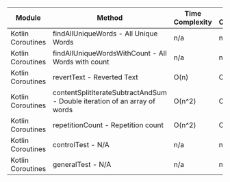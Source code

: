 | Module | Method | Time Complexity | Space Complexity | Repetitions | Measured Duration | Machine |
|---|---|---|---|---|---|---|
| Kotlin Coroutines | findAllUniqueWords - All Unique Words | n/a | n/a | 10000 | 4712 | Prototype |
| Kotlin Coroutines | findAllUniqueWordsWithCount - All Words with count | n/a | n/a | 10000 | 1934 | Prototype |
| Kotlin Coroutines | revertText - Reverted Text | O(n) | O(1) | 10000 | 758 | Prototype |
| Kotlin Coroutines | contentSplitIterateSubtractAndSum - Double iteration of an array of words | O(n^2) | O(1) | 10000 | 3095 | Prototype |
| Kotlin Coroutines | repetitionCount - Repetition count | O(n^2) | O(1) | 10000 | 4424 | Prototype |
| Kotlin Coroutines | controlTest - N/A | n/a | n/a | 10000 | 1452 | Prototype |
| Kotlin Coroutines | generalTest - N/A | n/a | n/a | 10000 | 245 | Prototype |
